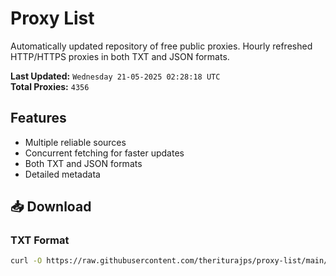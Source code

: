 # Proxy List

Automatically updated repository of free public proxies. Hourly refreshed HTTP/HTTPS proxies in both TXT and JSON formats.

**Last Updated:** `Wednesday 21-05-2025 02:28:18 UTC`  
**Total Proxies:** `4356`

## Features
- Multiple reliable sources
- Concurrent fetching for faster updates
- Both TXT and JSON formats
- Detailed metadata

## 📥 Download

### TXT Format
```bash
curl -O https://raw.githubusercontent.com/theriturajps/proxy-list/main/proxies.txt